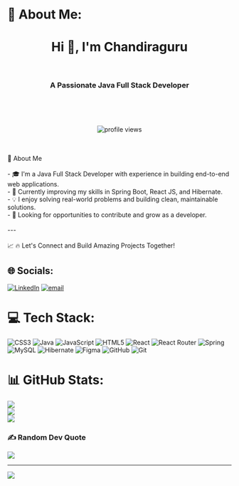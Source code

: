 # 💫 About Me:
<h1 align="center">Hi 👋, I'm Chandiraguru</h1><br><h3 align="center">A Passionate Java Full Stack Developer</h3><br><br><p align="center"><br>  <img src="https://komarev.com/ghpvc/?username=your-username&label=Profile%20views&color=0e75b6&style=flat" alt="profile views" /><br></p><br><br>🌟 About Me<br><br>- 🎓 I'm a Java Full Stack Developer with experience in building end-to-end web applications.<br>- 🌱 Currently improving my skills in Spring Boot, React JS, and Hibernate.<br>- 💡 I enjoy solving real-world problems and building clean, maintainable solutions.<br>- 💼 Looking for opportunities to contribute and grow as a developer.<br><br>---<br><br>📈 🔥 Let's Connect and Build Amazing Projects Together!<br>


## 🌐 Socials:
[![LinkedIn](https://img.shields.io/badge/LinkedIn-%230077B5.svg?logo=linkedin&logoColor=white)](https://linkedin.com/in/salaichandru007) [![email](https://img.shields.io/badge/Email-D14836?logo=gmail&logoColor=white)](mailto:salaichandru007@gmail.com) 

# 💻 Tech Stack:
![CSS3](https://img.shields.io/badge/css3-%231572B6.svg?style=for-the-badge&logo=css3&logoColor=white) ![Java](https://img.shields.io/badge/java-%23ED8B00.svg?style=for-the-badge&logo=openjdk&logoColor=white) ![JavaScript](https://img.shields.io/badge/javascript-%23323330.svg?style=for-the-badge&logo=javascript&logoColor=%23F7DF1E) ![HTML5](https://img.shields.io/badge/html5-%23E34F26.svg?style=for-the-badge&logo=html5&logoColor=white) ![React](https://img.shields.io/badge/react-%2320232a.svg?style=for-the-badge&logo=react&logoColor=%2361DAFB) ![React Router](https://img.shields.io/badge/React_Router-CA4245?style=for-the-badge&logo=react-router&logoColor=white) ![Spring](https://img.shields.io/badge/spring-%236DB33F.svg?style=for-the-badge&logo=spring&logoColor=white) ![MySQL](https://img.shields.io/badge/mysql-4479A1.svg?style=for-the-badge&logo=mysql&logoColor=white) ![Hibernate](https://img.shields.io/badge/Hibernate-59666C?style=for-the-badge&logo=Hibernate&logoColor=white) ![Figma](https://img.shields.io/badge/figma-%23F24E1E.svg?style=for-the-badge&logo=figma&logoColor=white) ![GitHub](https://img.shields.io/badge/github-%23121011.svg?style=for-the-badge&logo=github&logoColor=white) ![Git](https://img.shields.io/badge/git-%23F05033.svg?style=for-the-badge&logo=git&logoColor=white)
# 📊 GitHub Stats:
![](https://github-readme-stats.vercel.app/api?username=Salaichandru007&theme=gruvbox_light&hide_border=false&include_all_commits=false&count_private=false)<br/>
![](https://nirzak-streak-stats.vercel.app/?user=Salaichandru007&theme=gruvbox_light&hide_border=false)<br/>
![](https://github-readme-stats.vercel.app/api/top-langs/?username=Salaichandru007&theme=gruvbox_light&hide_border=false&include_all_commits=false&count_private=false&layout=compact)

### ✍️ Random Dev Quote
![](https://quotes-github-readme.vercel.app/api?type=horizontal&theme=radical)

---
[![](https://visitcount.itsvg.in/api?id=Salaichandru007&icon=0&color=0)](https://visitcount.itsvg.in)

<!-- Proudly created with GPRM ( https://gprm.itsvg.in ) -->
